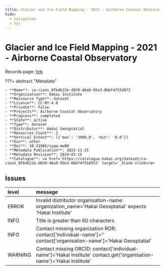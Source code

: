```yaml
---
title: Glacier and Ice Field Mapping - 2021 - Airborne Coastal Observatory
hide:
  - navigation
  - toc
---
```


# Glacier and Ice Field Mapping - 2021 - Airborne Coastal Observatory

Records page: <a href='https://catalogue.hakai.org/dataset/ca-cioos_0fbdb22e-d039-46a8-95e3-0bbf4f55d972' target='_blank'>link</a>

???+ abstract "Metadata"

    - **Name**: ca-cioos_0fbdb22e-d039-46a8-95e3-0bbf4f55d972 
    - **Organization**: Hakai Institute 
    - **Ressource Type**: dataset 
    - **Licence**: CC-BY-4.0 
    - **Private**: False 
    - **Projects**: Airborne Coastal Observatory 
    - **Progress**: completed 
    - **State**: active 
    - **Type**: dataset 
    - **Distributor**: Hakai Geosptatial 
    - **Resources Count**: 2 
    - **Vertical Extent**: [{'max': '3000.0', 'min': '0.0'}] 
    - **Eov**: other 
    - **Doi**: 10.21966/sygq-mw80 
    - **Metadata Publication**: 2022-11-25 
    - **Metadata Revision**: 2024-03-15 
    - **Catalogue**: <a href='https://catalogue.hakai.org/dataset/ca-cioos_0fbdb22e-d039-46a8-95e3-0bbf4f55d972' target='_blank'>link</a> 

<div id='map'></div>




## Issues
| level   | message                                                                                                                |
|:--------|:-----------------------------------------------------------------------------------------------------------------------|
| ERROR   | Invalid distributor organisation-name: organization_name='Hakai Geosptatial' expects 'Hakai Institute'                 |
| INFO    | Title is greater than 60 characters                                                                                    |
| INFO    | Contact missing organization ROR:  contact['individual-name']='' contact['organisation-name']='Hakai Geosptatial'      |
| WARNING | Contact missing ORCID: contact['individual-name']='Hakai Institute' contact.get('organisation-name')='Hakai Institute' |


<script>
   document.addEventListener("DOMContentLoaded", function() {
    var map = L.map('map').setView([51.505, -125.09], 5);
    L.tileLayer('https://tile.openstreetmap.org/{z}/{x}/{y}.png', {
        maxZoom: 19,
        attribution: '&copy; <a href="http://www.openstreetmap.org/copyright">OpenStreetMap</a>'
    }).addTo(map);
    var geojsonFeature = {
        "type": "Feature",
        "properties": {
            "name" : "Glacier and Ice Field Mapping - 2021 - Airborne Coastal Observatory"
        },
        "geometry": {'type': 'Polygon', 'coordinates': [[[-128.0, 47.86], [-112.8, 47.86], [-112.8, 55.49], [-128.0, 55.49], [-128.0, 47.86]]]}
    }
    L.geoJSON(geojsonFeature).addTo(map);
   })
</script>